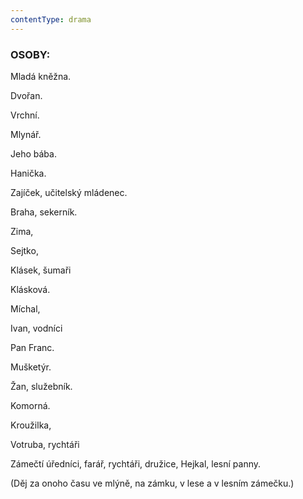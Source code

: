 ```yaml
---
contentType: drama
---
```


<section>

### OSOBY:  

Mladá kněžna. 

Dvořan.

Vrchní.

Mlynář. 

Jeho bába.

Hanička.

Zajíček, učitelský mládenec.

Braha, sekerník. 

Zima,

Sejtko,

Klásek, šumaři

Klásková.

Míchal, 

Ivan, vodníci

Pan Franc. 

Mušketýr. 

Žan, služebník. 

Komorná.

Kroužilka, 

Votruba, rychtáři

Zámečtí úředníci, farář, rychtáři, družice, Hejkal, lesní panny.

(Děj za onoho času ve mlýně, na zámku, v lese a v lesním zámečku.)

</section>
